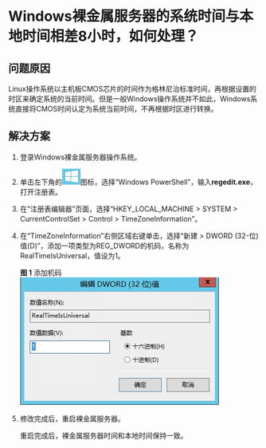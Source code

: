 # Windows裸金属服务器的系统时间与本地时间相差8小时，如何处理？<a name="bms_faq_0037"></a>

## 问题原因<a name="section15828120125620"></a>

Linux操作系统以主机板CMOS芯片的时间作为格林尼治标准时间，再根据设置的时区来确定系统的当前时间。但是一般Windows操作系统并不如此，Windows系统直接将CMOS时间认定为系统当前时间，不再根据时区进行转换。

## 解决方案<a name="section368253114564"></a>

1.  登录Windows裸金属服务器操作系统。
2.  单击左下角的![](figures/81-15.png)图标，选择“Windows PowerShell”，输入**regedit.exe**，打开注册表。
3.  在“注册表编辑器”页面，选择“HKEY\_LOCAL\_MACHINE \> SYSTEM \> CurrentControlSet \> Control \> TimeZoneInformation”。
4.  在“TimeZoneInformation”右侧区域右键单击，选择“新建 \> DWORD \(32-位\)值\(D\)”，添加一项类型为REG\_DWORD的机码，名称为RealTimeIsUniversal，值设为1。

    **图 1**  添加机码<a name="fig1081944221015"></a>  
    ![](figures/添加机码.png "添加机码")

5.  修改完成后，重启裸金属服务器。

    重启完成后，裸金属服务器时间和本地时间保持一致。


